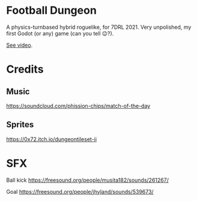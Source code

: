 # Football Dungeon

A physics-turnbased hybrid roguelike, for 7DRL 2021. Very unpolished, my first Godot (or any) game (can you tell 😉?).

[See video](https://user-images.githubusercontent.com/249800/111081539-b8fa4800-84fb-11eb-88c3-b80ada1fb4be.mp4).

# Credits

## Music

https://soundcloud.com/phission-chips/match-of-the-day

## Sprites

https://0x72.itch.io/dungeontileset-ii

# SFX

Ball kick
https://freesound.org/people/musita182/sounds/261267/

Goal
https://freesound.org/people/jhyland/sounds/539673/
